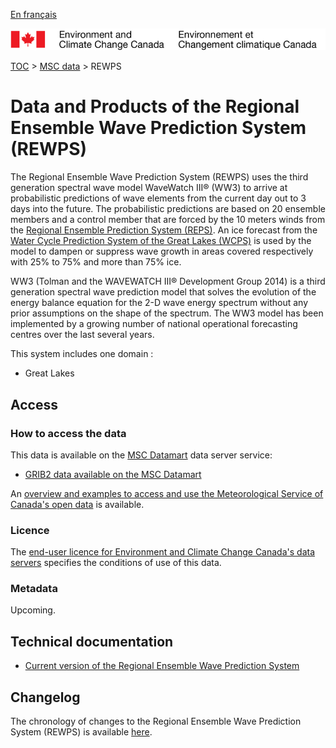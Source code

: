 [En français](readme_rewps_fr.md)

![ECCC logo](../../img_eccc-logo.png)

[TOC](../../readme_en.md) > [MSC data](../readme_en.md) > REWPS


# Data and Products of the Regional Ensemble Wave Prediction System (REWPS)

The Regional Ensemble Wave Prediction System (REWPS) uses the third generation spectral wave model WaveWatch III® (WW3) to arrive at probabilistic predictions of wave elements from the current day out to 3 days into the future. The probabilistic predictions are based on 20 ensemble members and a control member that are forced by the 10 meters winds from the [Regional Ensemble Prediction System (REPS)](../nwp_reps/readme_reps_en.md). An ice forecast from the [Water Cycle Prediction System of the Great Lakes (WCPS)](../nwp_wcps/readme_wcps_en.md) is used by the model to dampen or suppress wave growth in areas covered respectively with 25% to 75% and more than 75% ice.

WW3 (Tolman and the WAVEWATCH III® Development Group 2014) is a third generation spectral wave prediction model that solves the evolution of the energy balance equation for the 2-D wave energy spectrum without any prior assumptions on the shape of the spectrum. The WW3 model has been implemented by a growing number of national operational forecasting centres over the last several years.

This system includes one domain :

* Great Lakes

## Access

### How to access the data

This data is available on the [MSC Datamart](../../msc-datamart/readme_en.md) data server service:

* [GRIB2 data available on the MSC Datamart](readme_rewps-datamart_en.md)

An [overview and examples to access and use the Meteorological Service of Canada's open data](../../usage/readme_en.md) is available.

### Licence

The [end-user licence for Environment and Climate Change Canada's data servers](../../licence/readme_en.md) specifies the conditions of use of this data.

### Metadata

Upcoming.

## Technical documentation

* [Current version of the Regional Ensemble Wave Prediction System](http://collaboration.cmc.ec.gc.ca/cmc/CMOI/product_guide/docs/tech_specifications/tech_specifications_REWPS_e.pdf)

## Changelog

The chronology of changes to the Regional Ensemble Wave Prediction System (REWPS) is available [here](changelog_rewps_en.md).
